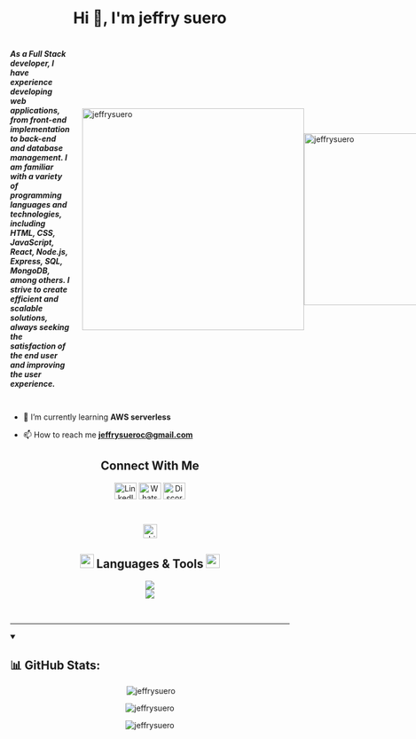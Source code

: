 <h1 align="center">Hi 👋, I'm jeffry suero</h1>

<div style="display: flex; align-items: center; justify-content: space-between; margin-bottom: 20px;">
    <h5 style="flex: 1; margin-right: 20px;">
        As a Full Stack developer, I have experience developing web applications, from front-end implementation to back-end and database management. I am familiar with a variety of programming languages and technologies, including HTML, CSS, JavaScript, React, Node.js, Express, SQL, MongoDB, among others. I strive to create efficient and scalable solutions, always seeking the satisfaction of the end user and improving the user experience.
    </h5>
    <img  align="right" width="400" src="https://user-images.githubusercontent.com/74038190/212749447-bfb7e725-6987-49d9-ae85-2015e3e7cc41.gif" alt="jeffrysuero" />
    <img  width="420" height="310" src="https://content.cloudnature.net/images/d96ebc56-110d-4c94-9a96-6278f74749f5" alt="jeffrysuero" />
</div>



- 🌱 I’m currently learning **AWS serverless**

- 📫 How to reach me **jeffrysueroc@gmail.com**

<h2 align="center"> Connect With Me </h2>

<p align="center">
    <a href="https://www.linkedin.com/in/jeffry-pascual-suero-camilo-b2a67417b" target="blank"><img align="center" src="https://raw.githubusercontent.com/rahuldkjain/github-profile-readme-generator/master/src/images/icons/Social/linked-in-alt.svg" alt="LinkedIn" height="30" width="40" /></a>
    <a href="https://api.whatsapp.com/send/?phone=18298288359&text&app_absent=0&lang=en" target="blank"><img align="center" src="https://raw.githubusercontent.com/rahuldkjain/github-profile-readme-generator/master/src/images/icons/Social/whatsapp.svg" alt="WhatsApp" height="30" width="40" /></a>
    <a href="https://discord.com/invite/your-discord-link" target="blank"><img align="center" src="https://img.icons8.com/ios-filled/50/5865F2/discord-logo.png" alt="Discord" height="30" width="40" /></a>
</p>
<br>
<p align="center"> 
    <img height="25px" src="https://komarev.com/ghpvc/?username=shinchancode&label=Profile%20views&color=0e75b6&style=flat" alt="shinchancode" /> 
</p>

<h2 align="center">
    <img src="https://camo.githubusercontent.com/beb64ff21c883e318e4f5db5231c2ba4175705bea1c9249e82a41ab375db4f75/68747470733a2f2f6d65646961322e67697068792e636f6d2f6d656469612f51737347456d706b79454f684243623765312f67697068792e6769663f6369643d656366303565343761306e336769316266716e74716d6f62386739616964316f796a327772336473336d67373030626c267269643d67697068792e676966" width="25px" /> 
    Languages & Tools 
    <img src="https://camo.githubusercontent.com/beb64ff21c883e318e4f5db5231c2ba4175705bea1c9249e82a41ab375db4f75/68747470733a2f2f6d65646961322e67697068792e636f6d2f6d656469612f51737347456d706b79454f684243623765312f67697068792e6769663f6369643d656366303565343761306e336769316266716e74716d6f62386739616964316f796a327772336473336d67373030626c267269643d67697068792e676966" width="25px" />
</h2>

<p align="center">
    <img src="https://skillicons.dev/icons?i=html,css,js,bootstrap,nodejs,git,firebase,react,next,postgresql,postman,php,laravel,express" />
    <br>
    <img src="https://skillicons.dev/icons?i=mysql,angular,bash,figma,vscode,ts,aws,mongodb" />
</p>
<br>
<hr>

<details open> 
  <summary><h2>📊 GitHub Stats:</h2></summary>
  <p align="center">&nbsp;<img src="https://github-readme-stats.vercel.app/api?username=jeffrysuero&theme=merko&hide_border=false&include_all_commits=true&count_private=true&show_icons=true&locale=en" alt="jeffrysuero" /></p>
  <p align="center"><img src="https://github-readme-stats.vercel.app/api/top-langs?username=jeffrysuero&theme=merko&hide_border=false&show_icons=true&locale=en&layout=compact&hide=csharp&langs_count=8" alt="jeffrysuero" /></p>
  <p align="center"><img src="https://streak-stats.demolab.com?user=jeffrysuero&theme=dark&border_radius=7.8" alt="jeffrysuero" /></p>
</details>
